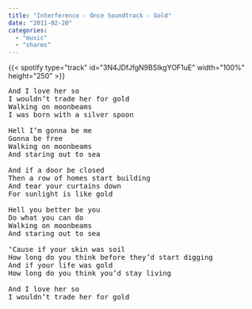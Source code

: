 ```yaml
---
title: "Interference - Once Soundtrack - Gold"
date: "2011-02-20"
categories:
  - "music"
  - "shares"
---
```


{{< spotify type="track" id="3N4JDfJfgN9BSIkgYOF1uE" width="100%" height="250" >}}

<pre>
And I love her so
I wouldn’t trade her for gold
Walking on moonbeams
I was born with a silver spoon

Hell I’m gonna be me
Gonna be free
Walking on moonbeams
And staring out to sea

And if a door be closed
Then a row of homes start building
And tear your curtains down
For sunlight is like gold

Hell you better be you
Do what you can do
Walking on moonbeams
And staring out to sea

‘Cause if your skin was soil
How long do you think before they’d start digging
And if your life was gold
How long do you think you’d stay living

And I love her so
I wouldn’t trade her for gold
</pre>
